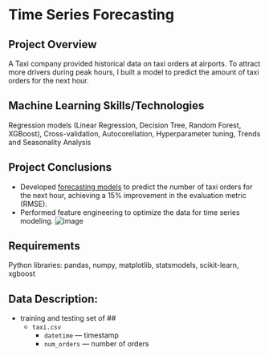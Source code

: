 # Time Series Forecasting
## Project Overview
A Taxi company provided historical data on taxi orders at airports. To attract more drivers during peak hours, I built a model to predict the amount of taxi orders for the next hour.

## Machine Learning Skills/Technologies
Regression models (Linear Regression, Decision Tree, Random Forest, XGBoost), Cross-validation, Autocorellation, Hyperparameter tuning, Trends and Seasonality Analysis

## Project Conclusions
- Developed [forecasting models](https://github.com/laceymalarky/TripleTen_projects/blob/main/time_series_forecasting/forecasting_model.ipynb) to predict the number of taxi orders for the next hour, achieving a 15% improvement in the evaluation metric (RMSE).
- Performed feature engineering to optimize the data for time series modeling.
![image](https://github.com/laceymalarky/TripleTen_projects/assets/97048468/9fafeb1a-72ac-436c-9a26-c0a0fb5a7746)
 
## Requirements
Python libraries: pandas, numpy, matplotlib, statsmodels, scikit-learn, xgboost

## Data Description:
- training and testing set of ##
  - `taxi.csv`
    - `datetime` — timestamp
    - `num_orders` — number of orders


